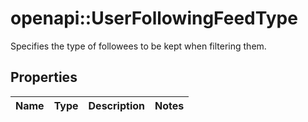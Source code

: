 # openapi::UserFollowingFeedType

Specifies the type of followees to be kept when filtering them.

## Properties
Name | Type | Description | Notes
------------ | ------------- | ------------- | -------------


